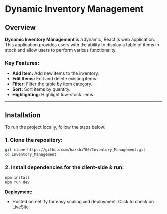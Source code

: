 # Dynamic Inventory Management

## Overview
**Dynamic Inventory Management** is a dynamic, React.js web application. This application provides users with the ability to display a table of items in stock and allow users to perform various functionality.

### Key Features:
- **Add Item:** Add new items to the inventory.
- **Edit Items:** Edit and delete existing items.
- **Filter:** Filter the table by item category.
- **Sort:** Sort items by quantity.
- **Highlighting:** Highlight low-stock items.
---

## Installation

To run the project locally, follow the steps below:

### 1. Clone the repository:
```bash
git clone https://github.com/harshi706/Inventory_Management.git
cd Inventory_Management
```
### 2. Install dependencies for the client-side & run:
```bash
npm install
npm run dev
```
  
**Deployment:**
  - Hosted on netlify for easy scaling and deployment. Click to check on [LiveSite](https://dynamicinventory.netlify.app/)
